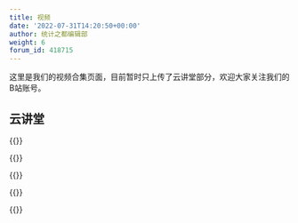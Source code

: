 ```yaml
---
title: 视频
date: '2022-07-31T14:20:50+00:00'
author: 统计之都编辑部
weight: 6
forum_id: 418715
---
```


这里是我们的视频合集页面，目前暂时只上传了云讲堂部分，欢迎大家关注我们的B站账号。

## 云讲堂

{{<bili BV1Kq4y1R76T>}}

{{<bili BV1qL4y1J7cC>}}

{{<bili BV1p34y147cK>}}

{{<bili BV1TY411g7oo>}}

{{<bili BV1nF411c7Ro>}}

